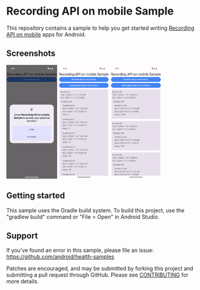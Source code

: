 # Recording API on mobile Sample

This repository contains a sample to help you get started writing [Recording API on mobile][recording-api] apps for Android.

## Screenshots

<img src="screenshots/request-permission.png" height="300" alt="Request Permission"/> 
<img src="screenshots/read-raw.png" height="300" alt="Read Raw Data"/> 
<img src="screenshots/read-aggregate.png" height="300" alt="Read Aggregate Data"/>

## Getting started

This sample uses the Gradle build system. To build this project, use the "gradlew build" command or "File > Open" in Android Studio.

## Support

If you've found an error in this sample, please file an issue:
https://github.com/android/health-samples

Patches are encouraged, and may be submitted by forking this project and
submitting a pull request through GitHub. Please see [CONTRIBUTING][contributing] for more details.

[recording-api]: https://developer.android.com/health-and-fitness/guides/recording-api
[contributing]: ../../CONTRIBUTING.md
